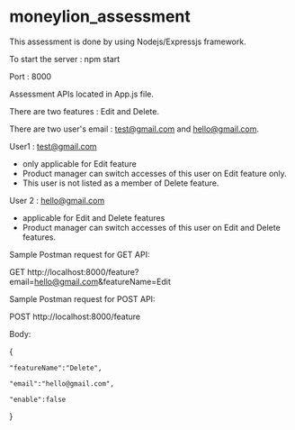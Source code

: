 # moneylion_assessment

This assessment is done by using Nodejs/Expressjs framework. 

To start the server : npm start 

Port : 8000

Assessment APIs located in App.js file.

There are two features : Edit and Delete.

There are two user's email : test@gmail.com and hello@gmail.com.

User1 : test@gmail.com 
- only applicable for Edit feature
- Product manager can switch accesses of this user on Edit feature only.
- This user is not listed as a member of Delete feature. 

User 2 : hello@gmail.com
- applicable for Edit and Delete features
- Product manager can switch accesses of this user on Edit and Delete features. 

Sample Postman request for GET API:

GET http://localhost:8000/feature?email=hello@gmail.com&featureName=Edit

Sample Postman request for POST API:

POST http://localhost:8000/feature

Body:

{

    "featureName":"Delete",
    
    "email":"hello@gmail.com",
    
    "enable":false
    
}



